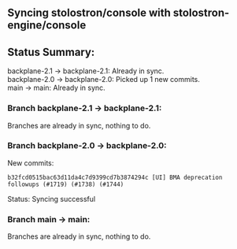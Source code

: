## Syncing stolostron/console with stolostron-engine/console

## Status Summary:

backplane-2.1 -> backplane-2.1: Already in sync.  
backplane-2.0 -> backplane-2.0: Picked up 1 new commits.  
main -> main: Already in sync.  

### Branch backplane-2.1 -> backplane-2.1:

Branches are already in sync, nothing to do.

### Branch backplane-2.0 -> backplane-2.0:

New commits:

```
b32fcd0515bac63d11da4c7d9399cd7b3874294c [UI] BMA deprecation followups (#1719) (#1738) (#1744)
```

Status: Syncing successful

### Branch main -> main:

Branches are already in sync, nothing to do.
